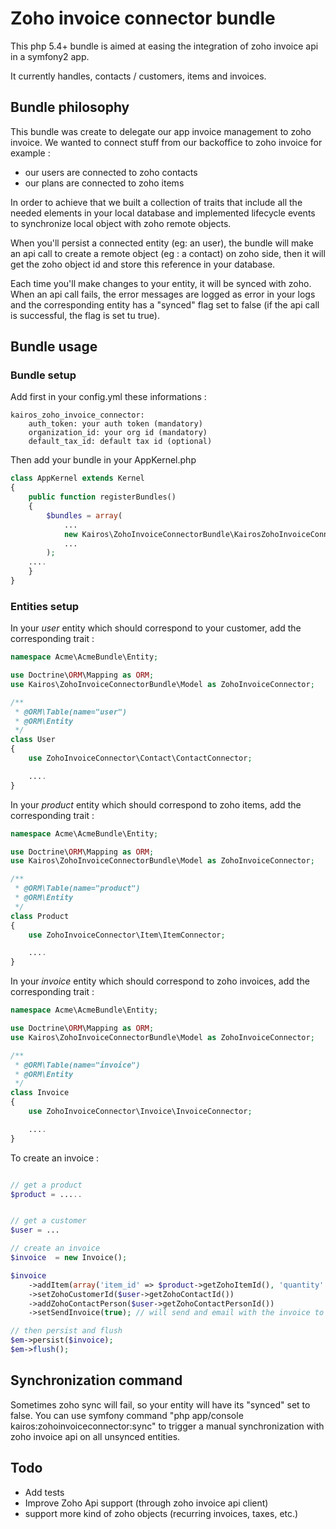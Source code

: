 # Zoho invoice connector bundle

This php 5.4+ bundle is aimed at easing the integration of zoho invoice api in a symfony2 app.

It currently handles, contacts / customers, items and invoices.

## Bundle philosophy

This bundle was create to delegate our app invoice management to zoho invoice.
We wanted to connect stuff from our backoffice to zoho invoice for example :
* our users are connected to zoho contacts
* our plans are connected to zoho items

In order to achieve that we built a collection of traits that include all the needed elements in your local database
and implemented lifecycle events to synchronize local object with zoho remote objects.

When you'll persist a connected entity (eg: an user), the bundle will make an api call to create a remote object (eg : a contact) on zoho side,
then it will get the zoho object id and store this reference in your database.

Each time you'll make changes to your entity, it will be synced with zoho.
When an api call fails, the error messages are logged as error in your logs and the corresponding entity
has a "synced" flag set to false (if the api call is successful, the flag is set tu true).

## Bundle usage


### Bundle setup

Add first in your config.yml these informations :

```
kairos_zoho_invoice_connector:
    auth_token: your auth token (mandatory)
    organization_id: your org id (mandatory)
    default_tax_id: default tax id (optional)
```

Then add your bundle in your AppKernel.php

```php
class AppKernel extends Kernel
{
    public function registerBundles()
    {
        $bundles = array(
            ...
            new Kairos\ZohoInvoiceConnectorBundle\KairosZohoInvoiceConnectorBundle(),
            ...
        );
    ....
    }
}
```


### Entities setup

In your *user* entity which should correspond to your customer, add the corresponding trait :


```php
namespace Acme\AcmeBundle\Entity;

use Doctrine\ORM\Mapping as ORM;
use Kairos\ZohoInvoiceConnectorBundle\Model as ZohoInvoiceConnector;

/**
 * @ORM\Table(name="user")
 * @ORM\Entity
 */
class User
{
    use ZohoInvoiceConnector\Contact\ContactConnector;

    ....
}

```


In your *product* entity which should correspond to zoho items, add the corresponding trait :


```php
namespace Acme\AcmeBundle\Entity;

use Doctrine\ORM\Mapping as ORM;
use Kairos\ZohoInvoiceConnectorBundle\Model as ZohoInvoiceConnector;

/**
 * @ORM\Table(name="product")
 * @ORM\Entity
 */
class Product
{
    use ZohoInvoiceConnector\Item\ItemConnector;

    ....
}

```


In your *invoice* entity which should correspond to zoho invoices, add the corresponding trait :


```php
namespace Acme\AcmeBundle\Entity;

use Doctrine\ORM\Mapping as ORM;
use Kairos\ZohoInvoiceConnectorBundle\Model as ZohoInvoiceConnector;

/**
 * @ORM\Table(name="invoice")
 * @ORM\Entity
 */
class Invoice
{
    use ZohoInvoiceConnector\Invoice\InvoiceConnector;

    ....
}

```


To create an invoice :

```php

// get a product
$product = .....


// get a customer
$user = ...

// create an invoice
$invoice  = new Invoice();

$invoice
    ->addItem(array('item_id' => $product->getZohoItemId(), 'quantity' => 1))
    ->setZohoCustomerId($user->getZohoContactId())
    ->addZohoContactPerson($user->getZohoContactPersonId())
    ->setSendInvoice(true); // will send and email with the invoice to the contact person

// then persist and flush
$em->persist($invoice);
$em->flush();

```


## Synchronization command

Sometimes zoho sync will fail, so your entity will have its "synced" set to false.
You can use symfony command "php app/console kairos:zohoinvoiceconnector:sync" to trigger a manual synchronization
with zoho invoice api on all unsynced entities.


## Todo

* Add tests
* Improve Zoho Api support (through zoho invoice api client)
* support more kind of zoho objects (recurring invoices, taxes, etc.)
